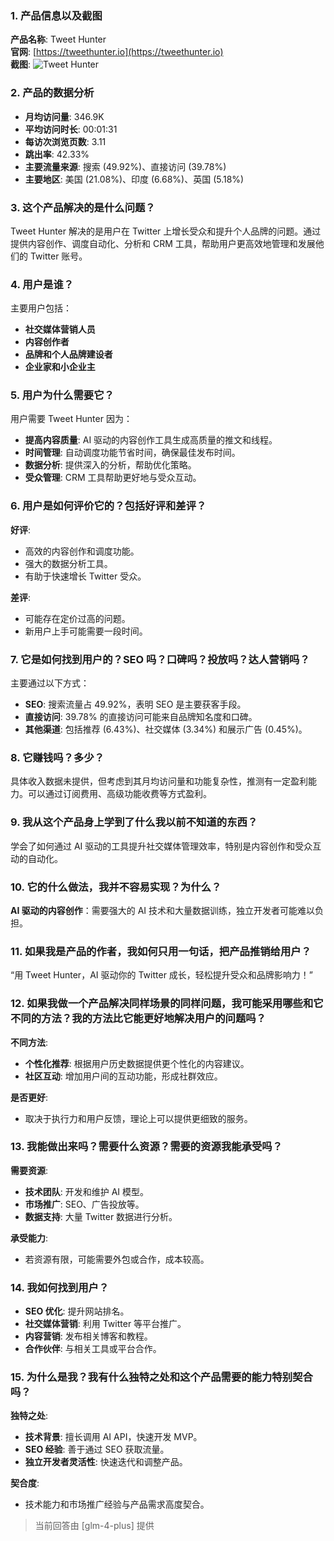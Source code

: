 ### 1. 产品信息以及截图

**产品名称**: Tweet Hunter  
**官网**: [https://tweethunter.io](https://tweethunter.io)  
**截图**: ![Tweet Hunter](https://cdn-images.toolify.ai/image/544fa49c8bc7cdf8064bed07c7eb8998.jpeg)

### 2. 产品的数据分析

- **月均访问量**: 346.9K
- **平均访问时长**: 00:01:31
- **每访次浏览页数**: 3.11
- **跳出率**: 42.33%
- **主要流量来源**: 搜索 (49.92%)、直接访问 (39.78%)
- **主要地区**: 美国 (21.08%)、印度 (6.68%)、英国 (5.18%)

### 3. 这个产品解决的是什么问题？

Tweet Hunter 解决的是用户在 Twitter 上增长受众和提升个人品牌的问题。通过提供内容创作、调度自动化、分析和 CRM 工具，帮助用户更高效地管理和发展他们的 Twitter 账号。

### 4. 用户是谁？

主要用户包括：
- **社交媒体营销人员**
- **内容创作者**
- **品牌和个人品牌建设者**
- **企业家和小企业主**

### 5. 用户为什么需要它？

用户需要 Tweet Hunter 因为：
- **提高内容质量**: AI 驱动的内容创作工具生成高质量的推文和线程。
- **时间管理**: 自动调度功能节省时间，确保最佳发布时间。
- **数据分析**: 提供深入的分析，帮助优化策略。
- **受众管理**: CRM 工具帮助更好地与受众互动。

### 6. 用户是如何评价它的？包括好评和差评？

**好评**:
- 高效的内容创作和调度功能。
- 强大的数据分析工具。
- 有助于快速增长 Twitter 受众。

**差评**:
- 可能存在定价过高的问题。
- 新用户上手可能需要一段时间。

### 7. 它是如何找到用户的？SEO 吗？口碑吗？投放吗？达人营销吗？

主要通过以下方式：
- **SEO**: 搜索流量占 49.92%，表明 SEO 是主要获客手段。
- **直接访问**: 39.78% 的直接访问可能来自品牌知名度和口碑。
- **其他渠道**: 包括推荐 (6.43%)、社交媒体 (3.34%) 和展示广告 (0.45%)。

### 8. 它赚钱吗？多少？

具体收入数据未提供，但考虑到其月均访问量和功能复杂性，推测有一定盈利能力。可以通过订阅费用、高级功能收费等方式盈利。

### 9. 我从这个产品身上学到了什么我以前不知道的东西？

学会了如何通过 AI 驱动的工具提升社交媒体管理效率，特别是内容创作和受众互动的自动化。

### 10. 它的什么做法，我并不容易实现？为什么？

**AI 驱动的内容创作**：需要强大的 AI 技术和大量数据训练，独立开发者可能难以负担。

### 11. 如果我是产品的作者，我如何只用一句话，把产品推销给用户？

“用 Tweet Hunter，AI 驱动你的 Twitter 成长，轻松提升受众和品牌影响力！”

### 12. 如果我做一个产品解决同样场景的同样问题，我可能采用哪些和它不同的方法？我的方法比它能更好地解决用户的问题吗？

**不同方法**:
- **个性化推荐**: 根据用户历史数据提供更个性化的内容建议。
- **社区互动**: 增加用户间的互动功能，形成社群效应。

**是否更好**:
- 取决于执行力和用户反馈，理论上可以提供更细致的服务。

### 13. 我能做出来吗？需要什么资源？需要的资源我能承受吗？

**需要资源**:
- **技术团队**: 开发和维护 AI 模型。
- **市场推广**: SEO、广告投放等。
- **数据支持**: 大量 Twitter 数据进行分析。

**承受能力**:
- 若资源有限，可能需要外包或合作，成本较高。

### 14. 我如何找到用户？

- **SEO 优化**: 提升网站排名。
- **社交媒体营销**: 利用 Twitter 等平台推广。
- **内容营销**: 发布相关博客和教程。
- **合作伙伴**: 与相关工具或平台合作。

### 15. 为什么是我？我有什么独特之处和这个产品需要的能力特别契合吗？

**独特之处**:
- **技术背景**: 擅长调用 AI API，快速开发 MVP。
- **SEO 经验**: 善于通过 SEO 获取流量。
- **独立开发者灵活性**: 快速迭代和调整产品。

**契合度**:
- 技术能力和市场推广经验与产品需求高度契合。

> 当前回答由 [glm-4-plus] 提供